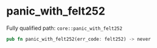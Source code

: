 # panic_with_felt252

Fully qualified path: `core::panic_with_felt252`

```rust
pub fn panic_with_felt252(err_code: felt252) -> never
```

